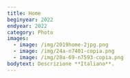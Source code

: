 ```yaml
---
title: Home
beginyear: 2022
endyear: 2022
category: Photo
images:
  - image: /img/2019home-2jpg.png
  - image: /img/24a-n7401-copia.png
  - image: /img/28a-69-n7593-copia.png
bodytext: Descrizione **Italiano**.
---
```


